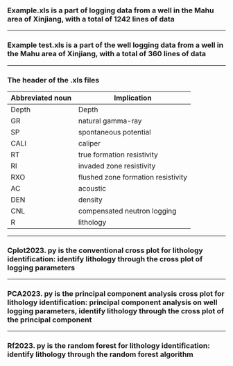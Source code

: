 ### **Example.xls** is a part of logging data from a well in the Mahu area of Xinjiang, with a total of 1242 lines of data
---
### **Example test.xls** is a part of the well logging data from a well in the Mahu area of Xinjiang, with a total of 360 lines of data
---
### **The header of the .xls files**
|Abbreviated noun|Implication|
| ---- | ---- |
|Depth| Depth|
|GR |natural gamma-ray|
|SP| spontaneous potential|
|CALI |caliper |
|RT |true formation resistivity|
|RI| invaded zone resistivity|
|RXO |flushed zone formation resistivity|
|AC| acoustic |
|DEN |density |
|CNL| compensated neutron logging|
|R| lithology|
---
### **Cplot2023. py** is the conventional cross plot for lithology identification: identify lithology through the cross plot of logging parameters

---

### **PCA2023. py** is the principal component analysis cross plot for lithology identification: principal component analysis on well logging parameters, identify lithology through the cross plot of the principal component

---

### **Rf2023. py** is the random forest for lithology identification: identify lithology through the random forest algorithm
